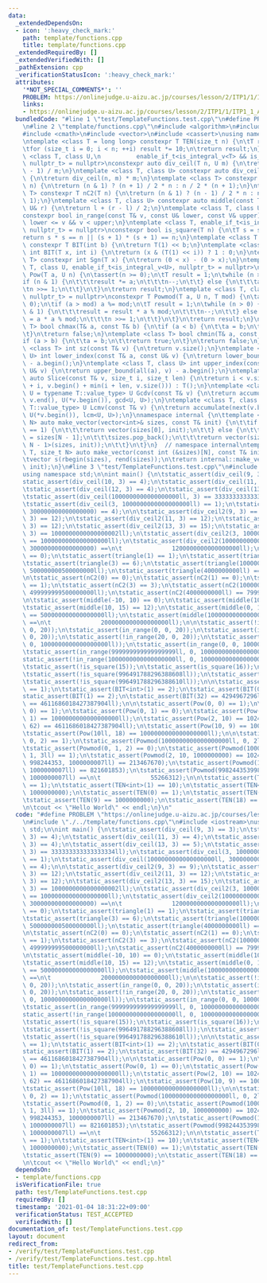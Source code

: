 ```yaml
---
data:
  _extendedDependsOn:
  - icon: ':heavy_check_mark:'
    path: template/functions.cpp
    title: template/functions.cpp
  _extendedRequiredBy: []
  _extendedVerifiedWith: []
  _pathExtension: cpp
  _verificationStatusIcon: ':heavy_check_mark:'
  attributes:
    '*NOT_SPECIAL_COMMENTS*': ''
    PROBLEM: https://onlinejudge.u-aizu.ac.jp/courses/lesson/2/ITP1/1/ITP1_1_A
    links:
    - https://onlinejudge.u-aizu.ac.jp/courses/lesson/2/ITP1/1/ITP1_1_A
  bundledCode: "#line 1 \"test/TemplateFunctions.test.cpp\"\n#define PROBLEM \"https://onlinejudge.u-aizu.ac.jp/courses/lesson/2/ITP1/1/ITP1_1_A\"\
    \n#line 2 \"template/functions.cpp\"\n#include <algorithm>\n#include <numeric>\n\
    #include <cmath>\n#include <vector>\n#include <cassert>\nusing namespace std;\n\
    \ntemplate <class T = long long> constexpr T TEN(size_t n) {\n\tT result = 1;\n\
    \tfor (size_t i = 0; i < n; ++i) result *= 10;\n\treturn result;\n}\ntemplate\
    \ <class T, class U,\n          enable_if_t<is_integral_v<T> && is_integral_v<U>,\
    \ nullptr_t> = nullptr>\nconstexpr auto div_ceil(T n, U m) {\n\treturn (n + m\
    \ - 1) / m;\n}\ntemplate <class T, class U> constexpr auto div_ceil2(T n, U m)\
    \ {\n\treturn div_ceil(n, m) * m;\n}\ntemplate <class T> constexpr T triangle(T\
    \ n) {\n\treturn (n & 1) ? (n + 1) / 2 * n : n / 2 * (n + 1);\n}\ntemplate <class\
    \ T> constexpr T nC2(T n) {\n\treturn (n & 1) ? (n - 1) / 2 * n : n / 2 * (n -\
    \ 1);\n}\ntemplate <class T, class U> constexpr auto middle(const T& l, const\
    \ U& r) {\n\treturn l + (r - l) / 2;\n}\ntemplate <class T, class U, class V>\n\
    constexpr bool in_range(const T& v, const U& lower, const V& upper) {\n\treturn\
    \ lower <= v && v < upper;\n}\ntemplate <class T, enable_if_t<is_integral_v<T>,\
    \ nullptr_t> = nullptr>\nconstexpr bool is_square(T n) {\n\tT s = sqrt(n);\n\t\
    return s * s == n || (s + 1) * (s + 1) == n;\n}\ntemplate <class T = long long>\
    \ constexpr T BIT(int b) {\n\treturn T(1) << b;\n}\ntemplate <class T> constexpr\
    \ int BIT(T x, int i) {\n\treturn (x & (T(1) << i)) ? 1 : 0;\n}\ntemplate <class\
    \ T> constexpr int Sgn(T x) {\n\treturn (0 < x) - (0 > x);\n}\ntemplate <class\
    \ T, class U, enable_if_t<is_integral_v<U>, nullptr_t> = nullptr>\nconstexpr T\
    \ Pow(T a, U n) {\n\tassert(n >= 0);\n\tT result = 1;\n\twhile (n > 0) {\n\t\t\
    if (n & 1) {\n\t\t\tresult *= a;\n\t\t\tn--;\n\t\t} else {\n\t\t\ta *= a;\n\t\t\
    \tn >>= 1;\n\t\t}\n\t}\n\treturn result;\n}\ntemplate <class T, class U, enable_if_t<is_integral_v<U>,\
    \ nullptr_t> = nullptr>\nconstexpr T Powmod(T a, U n, T mod) {\n\tassert(n >=\
    \ 0);\n\tif (a > mod) a %= mod;\n\tT result = 1;\n\twhile (n > 0) {\n\t\tif (n\
    \ & 1) {\n\t\t\tresult = result * a % mod;\n\t\t\tn--;\n\t\t} else {\n\t\t\ta\
    \ = a * a % mod;\n\t\t\tn >>= 1;\n\t\t}\n\t}\n\treturn result;\n}\ntemplate <class\
    \ T> bool chmax(T& a, const T& b) {\n\tif (a < b) {\n\t\ta = b;\n\t\treturn true;\n\
    \t}\n\treturn false;\n}\ntemplate <class T> bool chmin(T& a, const T& b) {\n\t\
    if (a > b) {\n\t\ta = b;\n\t\treturn true;\n\t}\n\treturn false;\n}\ntemplate\
    \ <class T> int sz(const T& v) {\n\treturn v.size();\n}\ntemplate <class T, class\
    \ U> int lower_index(const T& a, const U& v) {\n\treturn lower_bound(all(a), v)\
    \ - a.begin();\n}\ntemplate <class T, class U> int upper_index(const T& a, const\
    \ U& v) {\n\treturn upper_bound(all(a), v) - a.begin();\n}\ntemplate <class T>\
    \ auto Slice(const T& v, size_t i, size_t len) {\n\treturn i < v.size() ? T(v.begin()\
    \ + i, v.begin() + min(i + len, v.size())) : T();\n}\ntemplate <class T, class\
    \ U = typename T::value_type> U Gcdv(const T& v) {\n\treturn accumulate(next(v.begin()),\
    \ v.end(), U(*v.begin()), gcd<U, U>);\n}\ntemplate <class T, class U = typename\
    \ T::value_type> U Lcmv(const T& v) {\n\treturn accumulate(next(v.begin()), v.end(),\
    \ U(*v.begin()), lcm<U, U>);\n}\nnamespace internal {\n\ttemplate <class T, size_t\
    \ N> auto make_vector(vector<int>& sizes, const T& init) {\n\t\tif constexpr (N\
    \ == 1) {\n\t\t\treturn vector(sizes[0], init);\n\t\t} else {\n\t\t\tint size\
    \ = sizes[N - 1];\n\t\t\tsizes.pop_back();\n\t\t\treturn vector(size, make_vector<T,\
    \ N - 1>(sizes, init));\n\t\t}\n\t}\n}  // namespace internal\ntemplate <class\
    \ T, size_t N> auto make_vector(const int (&sizes)[N], const T& init = T()) {\n\
    \tvector s(rbegin(sizes), rend(sizes));\n\treturn internal::make_vector<T, N>(s,\
    \ init);\n}\n#line 3 \"test/TemplateFunctions.test.cpp\"\n#include <iostream>\n\
    using namespace std;\n\nint main() {\n\tstatic_assert(div_ceil(9, 3) == 3);\n\t\
    static_assert(div_ceil(10, 3) == 4);\n\tstatic_assert(div_ceil(11, 3) == 4);\n\
    \tstatic_assert(div_ceil(12, 3) == 4);\n\tstatic_assert(div_ceil(13, 3) == 5);\n\
    \tstatic_assert(div_ceil(1000000000000000000ll, 3) == 333333333333333334ll);\n\
    \tstatic_assert(div_ceil(3, 1000000000000000000ll) == 1);\n\tstatic_assert(div_ceil(1000000000000000000ll,\
    \ 300000000000000000) == 4);\n\n\tstatic_assert(div_ceil2(9, 3) == 9);\n\tstatic_assert(div_ceil2(10,\
    \ 3) == 12);\n\tstatic_assert(div_ceil2(11, 3) == 12);\n\tstatic_assert(div_ceil2(12,\
    \ 3) == 12);\n\tstatic_assert(div_ceil2(13, 3) == 15);\n\tstatic_assert(div_ceil2(1000000000000000000ll,\
    \ 3) == 1000000000000000002ll);\n\tstatic_assert(div_ceil2(3, 1000000000000000000ll)\
    \ == 1000000000000000000ll);\n\tstatic_assert(div_ceil2(1000000000000000000ll,\
    \ 300000000000000000) ==\n\t              1200000000000000000ll);\n\n\tstatic_assert(triangle(0)\
    \ == 0);\n\tstatic_assert(triangle(1) == 1);\n\tstatic_assert(triangle(2) == 3);\n\
    \tstatic_assert(triangle(3) == 6);\n\tstatic_assert(triangle(1000000000ll) ==\
    \ 500000000500000000ll);\n\tstatic_assert(triangle(4000000000ll) == 8000000002000000000ll);\n\
    \n\tstatic_assert(nC2(0) == 0);\n\tstatic_assert(nC2(1) == 0);\n\tstatic_assert(nC2(2)\
    \ == 1);\n\tstatic_assert(nC2(3) == 3);\n\tstatic_assert(nC2(1000000000ll) ==\
    \ 499999999500000000ll);\n\tstatic_assert(nC2(4000000000ll) == 7999999998000000000ll);\n\
    \n\tstatic_assert(middle(-10, 10) == 0);\n\tstatic_assert(middle(10, 10) == 10);\n\
    \tstatic_assert(middle(10, 15) == 12);\n\tstatic_assert(middle(0, 1000000000000000000ll)\
    \ == 500000000000000000ll);\n\tstatic_assert(middle(1000000000000000000ll, 3000000000000000000ll)\
    \ ==\n\t              2000000000000000000ll);\n\n\tstatic_assert(!in_range(-1,\
    \ 0, 20));\n\tstatic_assert(in_range(0, 0, 20));\n\tstatic_assert(in_range(19,\
    \ 0, 20));\n\tstatic_assert(!in_range(20, 0, 20));\n\tstatic_assert(!in_range(-1,\
    \ 0, 1000000000000000000ll));\n\tstatic_assert(in_range(0, 0, 1000000000000000000ll));\n\
    \tstatic_assert(in_range(999999999999999999ll, 0, 1000000000000000000ll));\n\t\
    static_assert(!in_range(1000000000000000000ll, 0, 1000000000000000000ll));\n\n\
    \tstatic_assert(!is_square(15));\n\tstatic_assert(is_square(16));\n\tstatic_assert(!is_square(17));\n\
    \tstatic_assert(!is_square(996491788296388608ll));\n\tstatic_assert(is_square(996491788296388609ll));\n\
    \tstatic_assert(!is_square(996491788296388610ll));\n\n\tstatic_assert(BIT<int>(0)\
    \ == 1);\n\tstatic_assert(BIT<int>(1) == 2);\n\tstatic_assert(BIT(0) == 1);\n\t\
    static_assert(BIT(1) == 2);\n\tstatic_assert(BIT(32) == 4294967296ll);\n\tstatic_assert(BIT(62)\
    \ == 4611686018427387904ll);\n\n\tstatic_assert(Pow(0, 0) == 1);\n\tstatic_assert(Pow(1000000000000000000ll,\
    \ 0) == 1);\n\tstatic_assert(Pow(0, 1) == 0);\n\tstatic_assert(Pow(1000000000000000000ll,\
    \ 1) == 1000000000000000000ll);\n\tstatic_assert(Pow(2, 10) == 1024);\n\tstatic_assert(Pow(2ll,\
    \ 62) == 4611686018427387904ll);\n\tstatic_assert(Pow(10, 9) == 1000000000);\n\
    \tstatic_assert(Pow(10ll, 18) == 1000000000000000000ll);\n\n\tstatic_assert(Powmod(0,\
    \ 0, 2) == 1);\n\tstatic_assert(Powmod(1000000000000000000ll, 0, 2ll) == 1);\n\
    \tstatic_assert(Powmod(0, 1, 2) == 0);\n\tstatic_assert(Powmod(1000000000000000000ll,\
    \ 1, 3ll) == 1);\n\tstatic_assert(Powmod(2, 10, 1000000000) == 1024);\n\tstatic_assert(Powmod(2ll,\
    \ 998244353, 1000000007ll) == 213467670);\n\tstatic_assert(Powmod(10ll, 998244353998244353ll,\
    \ 1000000007ll) == 821601853);\n\tstatic_assert(Powmod(998244353998244353ll, 998244353998244353ll,\
    \ 1000000007ll) ==\n\t              55266312);\n\n\tstatic_assert(TEN<int>(0)\
    \ == 1);\n\tstatic_assert(TEN<int>(1) == 10);\n\tstatic_assert(TEN<int>(9) ==\
    \ 1000000000);\n\tstatic_assert(TEN(0) == 1);\n\tstatic_assert(TEN(1) == 10);\n\
    \tstatic_assert(TEN(9) == 1000000000);\n\tstatic_assert(TEN(18) == 1000000000000000000);\n\
    \n\tcout << \"Hello World\" << endl;\n}\n"
  code: "#define PROBLEM \"https://onlinejudge.u-aizu.ac.jp/courses/lesson/2/ITP1/1/ITP1_1_A\"\
    \n#include \"./../template/functions.cpp\"\n#include <iostream>\nusing namespace\
    \ std;\n\nint main() {\n\tstatic_assert(div_ceil(9, 3) == 3);\n\tstatic_assert(div_ceil(10,\
    \ 3) == 4);\n\tstatic_assert(div_ceil(11, 3) == 4);\n\tstatic_assert(div_ceil(12,\
    \ 3) == 4);\n\tstatic_assert(div_ceil(13, 3) == 5);\n\tstatic_assert(div_ceil(1000000000000000000ll,\
    \ 3) == 333333333333333334ll);\n\tstatic_assert(div_ceil(3, 1000000000000000000ll)\
    \ == 1);\n\tstatic_assert(div_ceil(1000000000000000000ll, 300000000000000000)\
    \ == 4);\n\n\tstatic_assert(div_ceil2(9, 3) == 9);\n\tstatic_assert(div_ceil2(10,\
    \ 3) == 12);\n\tstatic_assert(div_ceil2(11, 3) == 12);\n\tstatic_assert(div_ceil2(12,\
    \ 3) == 12);\n\tstatic_assert(div_ceil2(13, 3) == 15);\n\tstatic_assert(div_ceil2(1000000000000000000ll,\
    \ 3) == 1000000000000000002ll);\n\tstatic_assert(div_ceil2(3, 1000000000000000000ll)\
    \ == 1000000000000000000ll);\n\tstatic_assert(div_ceil2(1000000000000000000ll,\
    \ 300000000000000000) ==\n\t              1200000000000000000ll);\n\n\tstatic_assert(triangle(0)\
    \ == 0);\n\tstatic_assert(triangle(1) == 1);\n\tstatic_assert(triangle(2) == 3);\n\
    \tstatic_assert(triangle(3) == 6);\n\tstatic_assert(triangle(1000000000ll) ==\
    \ 500000000500000000ll);\n\tstatic_assert(triangle(4000000000ll) == 8000000002000000000ll);\n\
    \n\tstatic_assert(nC2(0) == 0);\n\tstatic_assert(nC2(1) == 0);\n\tstatic_assert(nC2(2)\
    \ == 1);\n\tstatic_assert(nC2(3) == 3);\n\tstatic_assert(nC2(1000000000ll) ==\
    \ 499999999500000000ll);\n\tstatic_assert(nC2(4000000000ll) == 7999999998000000000ll);\n\
    \n\tstatic_assert(middle(-10, 10) == 0);\n\tstatic_assert(middle(10, 10) == 10);\n\
    \tstatic_assert(middle(10, 15) == 12);\n\tstatic_assert(middle(0, 1000000000000000000ll)\
    \ == 500000000000000000ll);\n\tstatic_assert(middle(1000000000000000000ll, 3000000000000000000ll)\
    \ ==\n\t              2000000000000000000ll);\n\n\tstatic_assert(!in_range(-1,\
    \ 0, 20));\n\tstatic_assert(in_range(0, 0, 20));\n\tstatic_assert(in_range(19,\
    \ 0, 20));\n\tstatic_assert(!in_range(20, 0, 20));\n\tstatic_assert(!in_range(-1,\
    \ 0, 1000000000000000000ll));\n\tstatic_assert(in_range(0, 0, 1000000000000000000ll));\n\
    \tstatic_assert(in_range(999999999999999999ll, 0, 1000000000000000000ll));\n\t\
    static_assert(!in_range(1000000000000000000ll, 0, 1000000000000000000ll));\n\n\
    \tstatic_assert(!is_square(15));\n\tstatic_assert(is_square(16));\n\tstatic_assert(!is_square(17));\n\
    \tstatic_assert(!is_square(996491788296388608ll));\n\tstatic_assert(is_square(996491788296388609ll));\n\
    \tstatic_assert(!is_square(996491788296388610ll));\n\n\tstatic_assert(BIT<int>(0)\
    \ == 1);\n\tstatic_assert(BIT<int>(1) == 2);\n\tstatic_assert(BIT(0) == 1);\n\t\
    static_assert(BIT(1) == 2);\n\tstatic_assert(BIT(32) == 4294967296ll);\n\tstatic_assert(BIT(62)\
    \ == 4611686018427387904ll);\n\n\tstatic_assert(Pow(0, 0) == 1);\n\tstatic_assert(Pow(1000000000000000000ll,\
    \ 0) == 1);\n\tstatic_assert(Pow(0, 1) == 0);\n\tstatic_assert(Pow(1000000000000000000ll,\
    \ 1) == 1000000000000000000ll);\n\tstatic_assert(Pow(2, 10) == 1024);\n\tstatic_assert(Pow(2ll,\
    \ 62) == 4611686018427387904ll);\n\tstatic_assert(Pow(10, 9) == 1000000000);\n\
    \tstatic_assert(Pow(10ll, 18) == 1000000000000000000ll);\n\n\tstatic_assert(Powmod(0,\
    \ 0, 2) == 1);\n\tstatic_assert(Powmod(1000000000000000000ll, 0, 2ll) == 1);\n\
    \tstatic_assert(Powmod(0, 1, 2) == 0);\n\tstatic_assert(Powmod(1000000000000000000ll,\
    \ 1, 3ll) == 1);\n\tstatic_assert(Powmod(2, 10, 1000000000) == 1024);\n\tstatic_assert(Powmod(2ll,\
    \ 998244353, 1000000007ll) == 213467670);\n\tstatic_assert(Powmod(10ll, 998244353998244353ll,\
    \ 1000000007ll) == 821601853);\n\tstatic_assert(Powmod(998244353998244353ll, 998244353998244353ll,\
    \ 1000000007ll) ==\n\t              55266312);\n\n\tstatic_assert(TEN<int>(0)\
    \ == 1);\n\tstatic_assert(TEN<int>(1) == 10);\n\tstatic_assert(TEN<int>(9) ==\
    \ 1000000000);\n\tstatic_assert(TEN(0) == 1);\n\tstatic_assert(TEN(1) == 10);\n\
    \tstatic_assert(TEN(9) == 1000000000);\n\tstatic_assert(TEN(18) == 1000000000000000000);\n\
    \n\tcout << \"Hello World\" << endl;\n}"
  dependsOn:
  - template/functions.cpp
  isVerificationFile: true
  path: test/TemplateFunctions.test.cpp
  requiredBy: []
  timestamp: '2021-01-04 18:31:22+09:00'
  verificationStatus: TEST_ACCEPTED
  verifiedWith: []
documentation_of: test/TemplateFunctions.test.cpp
layout: document
redirect_from:
- /verify/test/TemplateFunctions.test.cpp
- /verify/test/TemplateFunctions.test.cpp.html
title: test/TemplateFunctions.test.cpp
---
```

